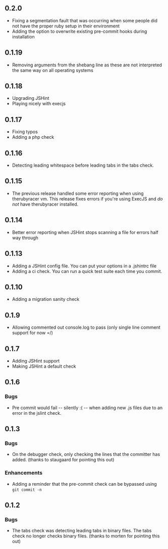 
## 0.2.0

* Fixing a segmentation fault that was occurring when some people did not have the proper ruby setup in their environment
* Adding the option to overwrite existing pre-commit hooks during installation

## 0.1.19

* Removing arguments from the shebang line as these are not interpreted the same way on all operating systems

## 0.1.18

* Upgrading JSHint
* Playing nicely with execjs

## 0.1.17

* Fixing typos
* Adding a php check

## 0.1.16

* Detecting leading whitespace before leading tabs in the tabs check.

## 0.1.15

* The previous release handled some error reporting when using therubyracer vm. This release fixes errors if you're using ExecJS and *do not* have therubyracer installed.

## 0.1.14

* Better error reporting when JSHint stops scanning a file for errors half way through

## 0.1.13

* Adding a JSHint config file. You can put your options in a .jshintrc file
* Adding a ci check. You can run a quick test suite each time you commit.

## 0.1.10

* Adding a migration sanity check

## 0.1.9

* Allowing commented out console.log to pass (only single line comment support for now =/)

## 0.1.7

* Adding JSHint support
* Making JSHint a default check

## 0.1.6

### Bugs
* Pre commit would fail -- silently :( -- when adding new .js files due to an error in the jslint check.

## 0.1.3

### Bugs
* On the debugger check, only checking the lines that the committer has added. (thanks to staugaard for pointing this out)

### Enhancements
* Adding a reminder that the pre-commit check can be bypassed using `git commit -n`

## 0.1.2

### Bugs
* The tabs check was detecting leading tabs in binary files. The tabs check no longer checks binary files. (thanks to morten for pointing this out)
